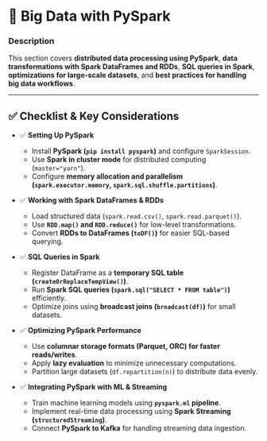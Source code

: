 # 📖 Big Data with PySpark

### **Description**  
This section covers **distributed data processing using PySpark**, **data transformations with Spark DataFrames and RDDs**, **SQL queries in Spark**, **optimizations for large-scale datasets**, and **best practices for handling big data workflows**.

---

## ✅ **Checklist & Key Considerations**  

- ✅ **Setting Up PySpark**  
  - Install **PySpark (`pip install pyspark`)** and configure `SparkSession`.  
  - Use **Spark in cluster mode** for distributed computing (`master="yarn"`).  
  - Configure **memory allocation and parallelism (`spark.executor.memory`, `spark.sql.shuffle.partitions`)**.  

- ✅ **Working with Spark DataFrames & RDDs**  
  - Load structured data (`spark.read.csv()`, `spark.read.parquet()`).  
  - Use **`RDD.map()` and `RDD.reduce()`** for low-level transformations.  
  - Convert **RDDs to DataFrames (`toDF()`)** for easier SQL-based querying.  

- ✅ **SQL Queries in Spark**  
  - Register DataFrame as a **temporary SQL table (`createOrReplaceTempView()`)**.  
  - Run **Spark SQL queries (`spark.sql("SELECT * FROM table")`)** efficiently.  
  - Optimize joins using **broadcast joins (`broadcast(df)`)** for small datasets.  

- ✅ **Optimizing PySpark Performance**  
  - Use **columnar storage formats (Parquet, ORC) for faster reads/writes**.  
  - Apply **lazy evaluation** to minimize unnecessary computations.  
  - Partition large datasets (`df.repartition(n)`) to distribute data evenly.  

- ✅ **Integrating PySpark with ML & Streaming**  
  - Train machine learning models using **`pyspark.ml` pipeline**.  
  - Implement real-time data processing using **Spark Streaming (`structuredStreaming`)**.  
  - Connect **PySpark to Kafka** for handling streaming data ingestion.  

